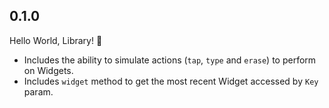 ## 0.1.0

Hello World, Library! 🎉

* Includes the ability to simulate actions (`tap`, `type` and `erase`) to perform on Widgets.
* Includes `widget` method to get the most recent Widget accessed by `Key` param.
